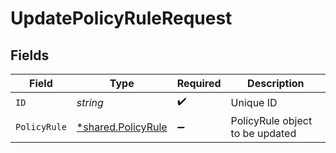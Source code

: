 # UpdatePolicyRuleRequest


## Fields

| Field                                                   | Type                                                    | Required                                                | Description                                             |
| ------------------------------------------------------- | ------------------------------------------------------- | ------------------------------------------------------- | ------------------------------------------------------- |
| `ID`                                                    | *string*                                                | :heavy_check_mark:                                      | Unique ID                                               |
| `PolicyRule`                                            | [*shared.PolicyRule](../../models/shared/policyrule.md) | :heavy_minus_sign:                                      | PolicyRule object to be updated                         |